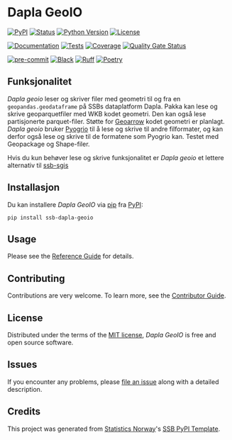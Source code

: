 # Dapla GeoIO

[![PyPI](https://img.shields.io/pypi/v/ssb-dapla-geoio.svg)][pypi status]
[![Status](https://img.shields.io/pypi/status/ssb-dapla-geoio.svg)][pypi status]
[![Python Version](https://img.shields.io/pypi/pyversions/ssb-dapla-geoio)][pypi status]
[![License](https://img.shields.io/pypi/l/ssb-dapla-geoio)][license]

[![Documentation](https://github.com/statisticsnorway/dapla-geoio/actions/workflows/docs.yml/badge.svg)][documentation]
[![Tests](https://github.com/statisticsnorway/dapla-geoio/actions/workflows/tests.yml/badge.svg)][tests]
[![Coverage](https://sonarcloud.io/api/project_badges/measure?project=statisticsnorway_dapla-geoio&metric=coverage)][sonarcov]
[![Quality Gate Status](https://sonarcloud.io/api/project_badges/measure?project=statisticsnorway_dapla-geoio&metric=alert_status)][sonarquality]

[![pre-commit](https://img.shields.io/badge/pre--commit-enabled-brightgreen?logo=pre-commit&logoColor=white)][pre-commit]
[![Black](https://img.shields.io/badge/code%20style-black-000000.svg)][black]
[![Ruff](https://img.shields.io/endpoint?url=https://raw.githubusercontent.com/astral-sh/ruff/main/assets/badge/v2.json)](https://github.com/astral-sh/ruff)
[![Poetry](https://img.shields.io/endpoint?url=https://python-poetry.org/badge/v0.json)][poetry]

[pypi status]: https://pypi.org/project/ssb-dapla-geoio/
[documentation]: https://statisticsnorway.github.io/dapla-geoio
[tests]: https://github.com/statisticsnorway/dapla-geoio/actions?workflow=Tests
[sonarcov]: https://sonarcloud.io/summary/overall?id=statisticsnorway_dapla-geoio
[sonarquality]: https://sonarcloud.io/summary/overall?id=statisticsnorway_dapla-geoio
[pre-commit]: https://github.com/pre-commit/pre-commit
[black]: https://github.com/psf/black
[poetry]: https://python-poetry.org/

## Funksjonalitet

_Dapla geoio_ leser og skriver filer med geometri til og fra en `geopandas.geodataframe` på SSBs dataplatform Dapla.
Pakka kan lese og skrive geoparquetfiler med WKB kodet geometri. Den kan også lese partisjonerte parquet-filer. Støtte for [Geoarrow] kodet geometri er planlagt.
_Dapla geoio_ bruker [Pyogrio] til å lese og skrive til andre filformater, og kan derfor også lese og skrive til de formatene som Pyogrio kan. Testet med Geopackage og Shape-filer.

Hvis du kun behøver lese og skrive funksjonalitet er _Dapla geoio_ et lettere alternativ til [ssb-sgis]

## Installasjon

Du kan installere _Dapla GeoIO_ via [pip] fra [PyPI]:

```console
pip install ssb-dapla-geoio
```

## Usage

Please see the [Reference Guide] for details.

## Contributing

Contributions are very welcome.
To learn more, see the [Contributor Guide].

## License

Distributed under the terms of the [MIT license][license],
_Dapla GeoIO_ is free and open source software.

## Issues

If you encounter any problems,
please [file an issue] along with a detailed description.

## Credits

This project was generated from [Statistics Norway]'s [SSB PyPI Template].

[statistics norway]: https://www.ssb.no/en
[pypi]: https://pypi.org/
[ssb pypi template]: https://github.com/statisticsnorway/ssb-pypitemplate
[file an issue]: https://github.com/statisticsnorway/dapla-geoio/issues
[pip]: https://pip.pypa.io/
[pyogrio]: https://pypi.org/project/pyogrio/
[ssb-sgis]: https://pypi.org/project/ssb-sgis/
[geoarrow]: https://geoarrow.org

<!-- github-only -->

[license]: https://github.com/statisticsnorway/dapla-geoio/blob/main/LICENSE
[contributor guide]: https://github.com/statisticsnorway/dapla-geoio/blob/main/CONTRIBUTING.md
[reference guide]: https://statisticsnorway.github.io/dapla-geoio/reference.html
